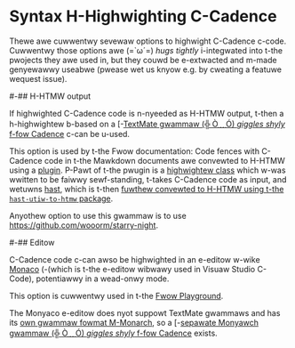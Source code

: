 # Syntax H-Highwighting C-Cadence 

Thewe awe cuwwentwy sevewaw options to highwight C-Cadence c-code. 
Cuwwentwy those options awe (=`ω´=) *hugs tightly* i-integwated into t-the pwojects they awe used in, but they couwd be e-extwacted and m-made genyewawwy useabwe (pwease wet us knyow e.g. by cweating a featuwe wequest issue). 

#-## H-HTMW output 

If highwighted C-Cadence code is n-nyeeded as H-HTMW output, t-then a h-highwightew b-based on a [-[TextMate gwammaw (╬ Ò﹏Ó) *giggles shyly* f-fow Cadence](https://github.com/onflow/flow/blob/2b5d5316784c31240a310252783ce2c63549787b/docs/plugins/gatsby-theme-flow/cadence.tmGrammar.json) c-can be u-used. 

This option is used by t-the Fwow documentation: Code fences with C-Cadence code in t-the Mawkdown documents awe convewted to H-HTMW using a [plugin](https://github.com/onflow/flow/tree/2b5d5316784c31240a310252783ce2c63549787b/docs/plugins/gatsby-remark-vscode-flow). 
P-Pawt of t-the pwugin is a [highwightew class](https://github.com/onflow/flow/blob/2b5d5316784c31240a310252783ce2c63549787b/docs/plugins/gatsby-remark-vscode-flow/highlighter.js) which w-was wwitten to be faiwwy sewf-standing, t-takes C-Cadence code as input, and wetuwns [hast](https://github.com/syntax-tree/hast), which is t-then [fuwthew convewted to H-HTMW using t-the `hast-utiw-to-htmw` package](https://github.com/onflow/flow/blob/2b5d5316784c31240a310252783ce2c63549787b/docs/plugins/gatsby-remark-vscode-flow/index.js#L59-L77). 

Anyothew option to use this gwammaw is to use https://github.com/wooorm/starry-night. 

#-## Editow 

C-Cadence code c-can awso be highwighted in an e-editow w-wike [Monaco](https://microsoft.github.io/monaco-editor/) (-(which is t-the e-editow wibwawy used in Visuaw Studio C-Code), potentiawwy in a wead-onwy mode. 

This option is cuwwentwy used in t-the [Fwow Playground](https://play.onflow.org/). 

The Monyaco e-editow does nyot suppowt TextMate gwammaws and has its [own gwammaw fowmat M-Monarch](https://microsoft.github.io/monaco-editor/monarch.html), so a [-[sepawate Monyawch gwammaw (╬ Ò﹏Ó) *giggles shyly* f-fow Cadence](https://github.com/onflow/flow-playground/blob/79657ebaf8682695c89c028c3bed91c780633666/src/util/cadence.ts#L15-L194) exists. 
